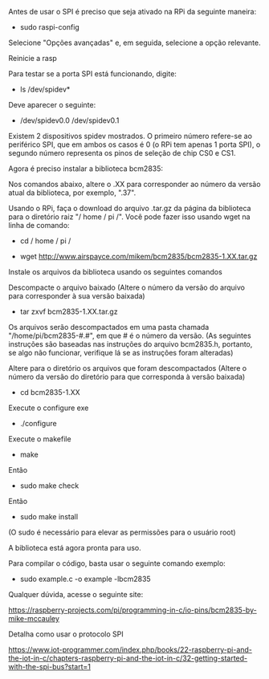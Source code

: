 Antes de usar o SPI é preciso que seja ativado na RPi da seguinte maneira:
* sudo raspi-config

Selecione "Opções avançadas" e, em seguida, selecione a opção relevante.

Reinicie a rasp

Para testar se a porta SPI está funcionando, digite:
* ls /dev/spidev*

Deve aparecer o seguinte:
* /dev/spidev0.0  /dev/spidev0.1

Existem 2 dispositivos spidev mostrados. O primeiro número refere-se ao periférico SPI, que em ambos os casos é 0 (o RPi tem apenas 1 porta SPI), o segundo número representa os pinos de seleção de chip CS0 e CS1.

Agora é preciso instalar a biblioteca bcm2835:

Nos comandos abaixo, altere o .XX para corresponder ao número da versão atual da biblioteca, por exemplo, ".37".

Usando o RPi, faça o download do arquivo .tar.gz da página da biblioteca para o diretório raiz "/ home / pi /". Você pode fazer isso usando wget na linha de comando:

* cd / home / pi /

* wget http://www.airspayce.com/mikem/bcm2835/bcm2835-1.XX.tar.gz

Instale os arquivos da biblioteca usando os seguintes comandos

Descompacte o arquivo baixado (Altere o número da versão do arquivo para corresponder à sua versão baixada)

* tar zxvf bcm2835-1.XX.tar.gz

Os arquivos serão descompactados em uma pasta chamada "/home/pi/bcm2835-#.#", em que # é o número da versão. (As seguintes instruções são baseadas nas instruções do arquivo bcm2835.h, portanto, se algo não funcionar, verifique lá se as instruções foram alteradas)

Altere para o diretório os arquivos que foram descompactados (Altere o número da versão do diretório para que corresponda à versão baixada)

* cd bcm2835-1.XX

Execute o configure exe

* ./configure

Execute o makefile

* make

Então

* sudo make check

Então

* sudo make install

(O sudo é necessário para elevar as permissões para o usuário root)

A biblioteca está agora pronta para uso.

Para compilar o código, basta usar o seguinte comando exemplo:

* sudo example.c -o example -lbcm2835

Qualquer dúvida, acesse o seguinte site:

https://raspberry-projects.com/pi/programming-in-c/io-pins/bcm2835-by-mike-mccauley


Detalha como usar o protocolo SPI

https://www.iot-programmer.com/index.php/books/22-raspberry-pi-and-the-iot-in-c/chapters-raspberry-pi-and-the-iot-in-c/32-getting-started-with-the-spi-bus?start=1


